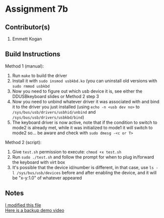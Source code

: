 # Assignment 7b
## Contributor(s)
1. Emmett Kogan

## Build Instructions
Method 1 (manual):
1. Run `make` to build the driver
2. Install it with `sudo insmod usbkbd.ko` (you can uninstall old versions with `sudo rmmod usbkbd`
3. Now you need to figure out which usb device it is, see either the DDUSBkeyboard slides or Method 2 step 3
4. Now you need to unbind whatever driver it was associated with and bind it to the driver you just installed (using `echo -n <usb dev no>` to `/sys/bus/usb/drivers/usbhid/unbind` and `/sys/bus/usb/drivers/usbkbd/bind`)
5. The keyboard driver is now active, note that if the condition to switch to mode2 is already met, while it was initialized to mode1 it will switch to mode2 so... be aware and check with `sudo dmesg -<c or T>`

Method 2 (script):
1. Give `test.sh` permission to  execute: `chmod +x test.sh` 
2. Run `sudo ./test.sh` and follow the prompt for when to plug in/forward the keyboard with virt box
3. It's possible that the device id/number is different, in that case, use `ls -l /sys/bus/usb/devices` before and after enabling the device, and it will be "x-y:1.0" of whatever appeared

## Notes
[I modified this file](https://github.com/torvalds/linux/blob/master/drivers/hid/usbhid/usbkbd.c#L190) \
[Here is a backup demo video](https://youtu.be/Fo7RicjQOOk)

